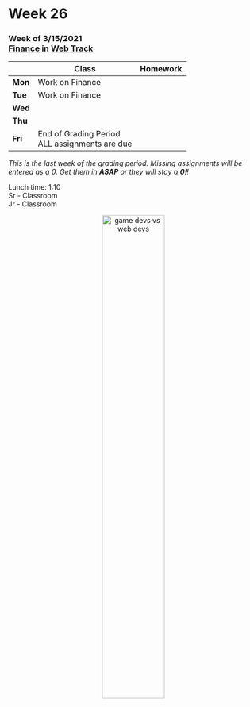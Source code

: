 <meta http-equiv="refresh" content="300"/>

# Week 26

### Week of 3/15/2021<br>[Finance](https://cs50.harvard.edu/ap/2021/curriculum/x/tracks/web/finance/) in [Web Track](/ap/curriculum/web)

|         | Class | Homework |
| ------- | ----- | -------- |
| **Mon** | Work on Finance |  |
| **Tue** | Work on Finance |  |
| **Wed** |  |  |
| **Thu** |  |  |
| **Fri** | End of Grading Period<br>ALL assignments are due |  |

*This is the last week of the grading period. Missing assignments will be entered as a 0. Get them in **ASAP** or they will stay a **0**!!*

Lunch time: 1:10  
Sr - Classroom  
Jr - Classroom  

<div style="text-align:center">
<img src="https://i.redd.it/yh1ys8fklni61.jpg" alt="game devs vs web devs" width="50%">
</div>